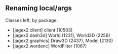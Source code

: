 ## Renaming local/args

Classes left, by package:
- [jagex2.client] client (10503)
- [jagex2.dash3d] World (1231), World3D (2256)
- [jagex2.graphics] Draw3D (2437), Model (2130)
- [jagex2.wordenc] WordFilter (1067)
